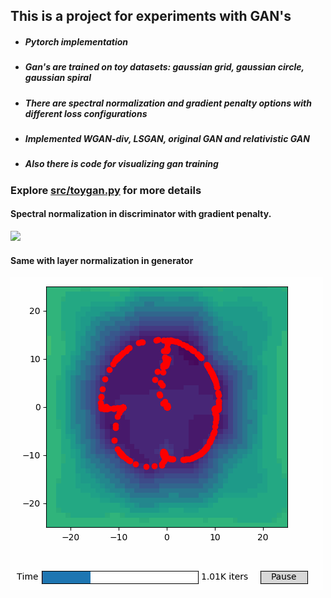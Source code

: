 ## This is a project for experiments with GAN's
* ##### Pytorch implementation
* ##### Gan's are trained on toy datasets: gaussian grid, gaussian circle, gaussian spiral
* ##### There are spectral normalization and gradient penalty options with different loss configurations 
* ##### Implemented WGAN-div, LSGAN, original GAN and relativistic GAN
* ##### Also there is code for visualizing gan training

### Explore [src/toygan.py](/src/toygan.py) for more details

#### Spectral normalization in discriminator with gradient penalty.
![](/gifs/DISC_SN_looped.gif)

#### Same with layer normalization in generator
![](/gifs/DISC_SN_Gen_Layer_norm_looped.gif)
